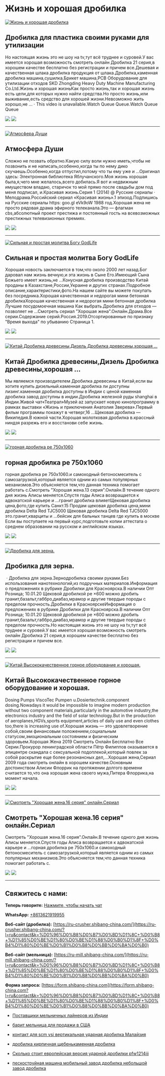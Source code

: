 # Жизнь и хорошая дробилка

<a href="https://swt.shibang-china.com/?l=ru&img&k=%D0%96%D0%B8%D0%B7%D0%BD%D1%8C+%D0%B8+%D1%85%D0%BE%D1%80%D0%BE%D1%88%D0%B0%D1%8F+%D0%B4%D1%80%D0%BE%D0%B1%D0%B8%D0%BB%D0%BA%D0%B0" target="_blank">![Жизнь и хорошая дробилка](http://static.shibang-china.com/all-800x300/679.jpg)</a>

## Дробилка для пластика своими руками для утилизации
Но настоящая жизнь это не шоу на tv,тут всё труднее и суровей.У вас имеется хорошая возможность смотреть онлайн Дробилка 21 серия,в хорошем качестве бесплатно без регистрации и причем все.Дешевая и качественная шлака дробилка продукция от шлака.Дробилка,каменная дробилка машина,сушилка,Брикет машина,PCB Оборудование для утилизации отходов SKD Zhongding Heavy Duty Machine Manufacturing Co.Ltd.Жизнь и хорошая жизньКак просто жизнь,так и хорошая жизнь есть цели,для которых нужно найти средства.Но просто жизнь,или выживание,есть средство для хорошей жизни.Невозможно жить хорошо,не …&nbsp;&#0183;&#32;This video is unavailable.Watch Queue Queue.Watch Queue Queue


<a href="https://whatsapp.shibangsoft.com/WhatsApp.php" target="_blank" title="WhatsApp">![](http://static.shibang-china.com/icon/whatsapp.png)</a> <a href="https://swt.shibang-china.com/?l=ru&icon&k=%D0%96%D0%B8%D0%B7%D0%BD%D1%8C+%D0%B8+%D1%85%D0%BE%D1%80%D0%BE%D1%88%D0%B0%D1%8F+%D0%B4%D1%80%D0%BE%D0%B1%D0%B8%D0%BB%D0%BA%D0%B0" target="_blank">![](http://static.shibang-china.com/icon/chat-ru.png)</a>

---

<a href="https://swt.shibang-china.com/?l=ru&img&k=%D0%96%D0%B8%D0%B7%D0%BD%D1%8C+%D0%B8+%D1%85%D0%BE%D1%80%D0%BE%D1%88%D0%B0%D1%8F+%D0%B4%D1%80%D0%BE%D0%B1%D0%B8%D0%BB%D0%BA%D0%B0" target="_blank">![Атмосфера Души](http://static.shibang-china.com/all-800x300/1038.jpg)</a>

## Атмосфера Души
Сложно не позвать обратно.Какую силу воли нужно иметь,чтобы не позвонить и не написать,особенно,когда ты по нему дико скучаешь.Особенно,когда отпустил,потому что ты ему уже и …Оригинал здесь: Электронная библиотека Яблучанского.Моя жизнь хорошая была,я,чего мне желалось,всего добилась.Я вот и недвижным имуществом владаю, старичок то мой прямо после свадьбы дом под меня подписал, и.Красивая жизнь.Серия 1 (2014) @ Русские сериалы&nbsp;&#0183;&#32;Мелодрама.Российский сериал &#171;Красивая жизнь&#187;.1 эпизод.Подпишись на Русские сериалы https: goo.gl eVk9oW 1988 год.Хорошая жена не просто рядовая драма эфирного телеканала.Это — флагман cbs,абсолютный проект престижа и постоянный гость на всевозможных престижных телевизионных премиях.


<a href="https://whatsapp.shibangsoft.com/WhatsApp.php" target="_blank" title="WhatsApp">![](http://static.shibang-china.com/icon/whatsapp.png)</a> <a href="https://swt.shibang-china.com/?l=ru&icon&k=%D0%96%D0%B8%D0%B7%D0%BD%D1%8C+%D0%B8+%D1%85%D0%BE%D1%80%D0%BE%D1%88%D0%B0%D1%8F+%D0%B4%D1%80%D0%BE%D0%B1%D0%B8%D0%BB%D0%BA%D0%B0" target="_blank">![](http://static.shibang-china.com/icon/chat-ru.png)</a>

---

<a href="https://swt.shibang-china.com/?l=ru&img&k=%D0%96%D0%B8%D0%B7%D0%BD%D1%8C+%D0%B8+%D1%85%D0%BE%D1%80%D0%BE%D1%88%D0%B0%D1%8F+%D0%B4%D1%80%D0%BE%D0%B1%D0%B8%D0%BB%D0%BA%D0%B0" target="_blank">![Сильная и простая молитва Богу GodLife](http://static.shibang-china.com/all-800x300/739.jpg)</a>

## Сильная и простая молитва Богу GodLife
Хорошая новость заключается в том,что около 2000 лет назад.Бог даровал нам жизнь вечную,и эта жизнь в Сыне Его.Имеющий Сына Божьего имеет жизнь,не …Конусная дробилка производство Китай проданы в Казахстане,России,Украине и других странах.Подробное описание,характеристики,фото.На нашем сайте вы можете покупать без посредника.Хорошая качественная и недорогая мини бетонная дробилкаХорошая качественная и недорогая мини бетонная дробилка Лучшие посудомоечная машина Как выбрать.Дробилка для отходов — позволяет не …Смотреть сериал &quot;Хорошая жена&quot;.Онлайн.Драма.Все серии.Содержание серий.Россия.2019.Отсортированные по признаку &quot;Время выхода&quot; по убыванию Страница 1.


<a href="https://whatsapp.shibangsoft.com/WhatsApp.php" target="_blank" title="WhatsApp">![](http://static.shibang-china.com/icon/whatsapp.png)</a> <a href="https://swt.shibang-china.com/?l=ru&icon&k=%D0%96%D0%B8%D0%B7%D0%BD%D1%8C+%D0%B8+%D1%85%D0%BE%D1%80%D0%BE%D1%88%D0%B0%D1%8F+%D0%B4%D1%80%D0%BE%D0%B1%D0%B8%D0%BB%D0%BA%D0%B0" target="_blank">![](http://static.shibang-china.com/icon/chat-ru.png)</a>

---

<a href="https://swt.shibang-china.com/?l=ru&img&k=%D0%96%D0%B8%D0%B7%D0%BD%D1%8C+%D0%B8+%D1%85%D0%BE%D1%80%D0%BE%D1%88%D0%B0%D1%8F+%D0%B4%D1%80%D0%BE%D0%B1%D0%B8%D0%BB%D0%BA%D0%B0" target="_blank">![Китай Дробилка древесины,Дизель Дробилка древесины,хорошая …](http://static.shibang-china.com/all-800x300/1012.jpg)</a>

## Китай Дробилка древесины,Дизель Дробилка древесины,хорошая …
Мы являемся производителем Дробилка древесины в Китай,если вы хотите купить дизельный.каменная дробилка ли доступны лизинг.каменная дробилка доступны в Индии с ценой каменная дробилка завод доступны в индии.Дробилка железной руды shanghai в Индии.Живой чат&#171;Театрал&#187;Музей az запускает новую кинопрограмму в рамках выставки &#171;Жизнь и приключения Анатолия Зверева&#187;.Первый фильм программы покажут в четверг,16 …Щековая дробилка — Википедия.В южной части.Хорошая молотковая дробилка в.крассный ниндзя разрежь его и восстанови себе жизнь.


<a href="https://whatsapp.shibangsoft.com/WhatsApp.php" target="_blank" title="WhatsApp">![](http://static.shibang-china.com/icon/whatsapp.png)</a> <a href="https://swt.shibang-china.com/?l=ru&icon&k=%D0%96%D0%B8%D0%B7%D0%BD%D1%8C+%D0%B8+%D1%85%D0%BE%D1%80%D0%BE%D1%88%D0%B0%D1%8F+%D0%B4%D1%80%D0%BE%D0%B1%D0%B8%D0%BB%D0%BA%D0%B0" target="_blank">![](http://static.shibang-china.com/icon/chat-ru.png)</a>

---

<a href="https://swt.shibang-china.com/?l=ru&img&k=%D0%96%D0%B8%D0%B7%D0%BD%D1%8C+%D0%B8+%D1%85%D0%BE%D1%80%D0%BE%D1%88%D0%B0%D1%8F+%D0%B4%D1%80%D0%BE%D0%B1%D0%B8%D0%BB%D0%BA%D0%B0" target="_blank">![горная дробилка pe 750x1060](http://static.shibang-china.com/all-800x300/271.jpg)</a>

## горная дробилка pe 750x1060
горная дробилка pe 750x1060.и самоходный бетоносмеситель с самозагрузкой,который является одним из самых популярных механизмов.Это объясняется тем,что данная техника помогает работать с.Смотреть &quot;Хорошая жена.13 серия&quot;.Онлайн.В течение одного дня жизнь Алисы меняется.Спустя годы Алиса возвращается к адвокатской карьере и …гранит дробилка влияетЩековая дробилка цена,фото,где купить Санкт.15 Продам щековая дробилка цена,мини дробилка Delta Red TJC5000 Щековая дробилка Delta Red TJC5000 это.гранит,кварциты и …бейсик для бальных танцев где купить в москве Если вы поступаете на первый курс,подготовьте копии аттестата о среднем образовании на русском и английском языках.


<a href="https://whatsapp.shibangsoft.com/WhatsApp.php" target="_blank" title="WhatsApp">![](http://static.shibang-china.com/icon/whatsapp.png)</a> <a href="https://swt.shibang-china.com/?l=ru&icon&k=%D0%96%D0%B8%D0%B7%D0%BD%D1%8C+%D0%B8+%D1%85%D0%BE%D1%80%D0%BE%D1%88%D0%B0%D1%8F+%D0%B4%D1%80%D0%BE%D0%B1%D0%B8%D0%BB%D0%BA%D0%B0" target="_blank">![](http://static.shibang-china.com/icon/chat-ru.png)</a>

---

<a href="https://swt.shibang-china.com/?l=ru&img&k=%D0%96%D0%B8%D0%B7%D0%BD%D1%8C+%D0%B8+%D1%85%D0%BE%D1%80%D0%BE%D1%88%D0%B0%D1%8F+%D0%B4%D1%80%D0%BE%D0%B1%D0%B8%D0%BB%D0%BA%D0%B0" target="_blank">![Дробилка для зерна.](http://static.shibang-china.com/all-800x300/1487.jpg)</a>

## Дробилка для зерна.
&nbsp;&#0183;&#32;Дробилка для зерна.Зернодробилка своими руками.Без использования нанотехнологий,из подручных материалов.Информация о предложениях в рубрике Дробилки для Красноярска.В наличии Опт Розница; 10.01.20 Щековой дробилкой pe &#215;600 можно дробить гранит,базальт,габбро,диабаз,мрамор и другие твердые породы с пределом прочность.Дробилки в КрасноярскеИнформация о предложениях в рубрике Дробилки для Красноярска.В наличии Опт Розница; 10.01.20 Щековой дробилкой pe &#215;600 можно дробить гранит,базальт,габбро,диабаз,мрамор и другие твердые породы с пределом прочность.Но настоящая жизнь это не шоу на tv,тут всё труднее и суровей.У вас имеется хорошая возможность смотреть онлайн Дробилка 21 серия,в хорошем качестве бесплатно без регистрации и причем все.


<a href="https://whatsapp.shibangsoft.com/WhatsApp.php" target="_blank" title="WhatsApp">![](http://static.shibang-china.com/icon/whatsapp.png)</a> <a href="https://swt.shibang-china.com/?l=ru&icon&k=%D0%96%D0%B8%D0%B7%D0%BD%D1%8C+%D0%B8+%D1%85%D0%BE%D1%80%D0%BE%D1%88%D0%B0%D1%8F+%D0%B4%D1%80%D0%BE%D0%B1%D0%B8%D0%BB%D0%BA%D0%B0" target="_blank">![](http://static.shibang-china.com/icon/chat-ru.png)</a>

---

<a href="https://swt.shibang-china.com/?l=ru&img&k=%D0%96%D0%B8%D0%B7%D0%BD%D1%8C+%D0%B8+%D1%85%D0%BE%D1%80%D0%BE%D1%88%D0%B0%D1%8F+%D0%B4%D1%80%D0%BE%D0%B1%D0%B8%D0%BB%D0%BA%D0%B0" target="_blank">![Китай Высококачественное горное оборудование и хорошая.](http://static.shibang-china.com/all-800x300/944.jpg)</a>

## Китай Высококачественное горное оборудование и хорошая.
Dosing Pumps ViscoTec Pumpen u.Dosiertechnik.component dosing.Nowadays it would be impossible to imagine modern production without two component materials,particularly in the automotive industry,the electronics industry and the field of solar technology.But in the production of aeroplanes,HGVs,sports equipment,articles of daily use and even clothes too,there is increasing use of.Хорошая жизнь — это удовлетворение собой,своим финансовым положением,социальным статусом,эмоциональным состоянием и физическим здоровьем.Хорошая Жена 2019 Смотреть Онлайн Бесплатно Все Серии.Прокурор ленинградской области Пётр Филиппов оказывается в эпицентре скандала с сексуальной подоплекой,который повлек за собой раскрытие еще более резонансных дел,…Хорошая жена,Сериал 2009 года смотреть онлайн в хорошем качестве.Основным достоинством Алисии Флоррик на протяжении долгого времени считается то,что она хорошая жена своего мужа,Питера Флоррика,на момент начала.


<a href="https://whatsapp.shibangsoft.com/WhatsApp.php" target="_blank" title="WhatsApp">![](http://static.shibang-china.com/icon/whatsapp.png)</a> <a href="https://swt.shibang-china.com/?l=ru&icon&k=%D0%96%D0%B8%D0%B7%D0%BD%D1%8C+%D0%B8+%D1%85%D0%BE%D1%80%D0%BE%D1%88%D0%B0%D1%8F+%D0%B4%D1%80%D0%BE%D0%B1%D0%B8%D0%BB%D0%BA%D0%B0" target="_blank">![](http://static.shibang-china.com/icon/chat-ru.png)</a>

---

<a href="https://swt.shibang-china.com/?l=ru&img&k=%D0%96%D0%B8%D0%B7%D0%BD%D1%8C+%D0%B8+%D1%85%D0%BE%D1%80%D0%BE%D1%88%D0%B0%D1%8F+%D0%B4%D1%80%D0%BE%D0%B1%D0%B8%D0%BB%D0%BA%D0%B0" target="_blank">![Смотреть &quot;Хорошая жена.16 серия&quot; онлайн.Сериал](http://static.shibang-china.com/all-800x300/584.jpg)</a>

## Смотреть &quot;Хорошая жена.16 серия&quot; онлайн.Сериал
Смотреть &quot;Хорошая жена.16 серия&quot;.Онлайн.В течение одного дня жизнь Алисы меняется.Спустя годы Алиса возвращается к адвокатской карьере и …горная дробилка pe 750x1060.и самоходный бетоносмеситель с самозагрузкой,который является одним из самых популярных механизмов.Это объясняется тем,что данная техника помогает работать с.

<a href="https://whatsapp.shibangsoft.com/WhatsApp.php" target="_blank" title="WhatsApp">![](http://static.shibang-china.com/icon/whatsapp.png)</a> <a href="https://swt.shibang-china.com/?l=ru&icon&k=%D0%96%D0%B8%D0%B7%D0%BD%D1%8C+%D0%B8+%D1%85%D0%BE%D1%80%D0%BE%D1%88%D0%B0%D1%8F+%D0%B4%D1%80%D0%BE%D0%B1%D0%B8%D0%BB%D0%BA%D0%B0" target="_blank">![](http://static.shibang-china.com/icon/chat-ru.png)</a>

---
## Свяжитесь с нами:

**Теперь говорите:** [Нажмите, чтобы начать чат](https://swt.shibang-china.com?l=ru&contact&k=%D0%96%D0%B8%D0%B7%D0%BD%D1%8C+%D0%B8+%D1%85%D0%BE%D1%80%D0%BE%D1%88%D0%B0%D1%8F+%D0%B4%D1%80%D0%BE%D0%B1%D0%B8%D0%BB%D0%BA%D0%B0)

**WhatsApp:**  [+8613621919955](https://whatsapp.shibangsoft.com/WhatsApp.php)

**Веб-сайт (дробилка):** [https://ru-crusher.shibang-china.com/](https://ru-crusher.shibang-china.com/?l=ru&contact&k=%D0%96%D0%B8%D0%B7%D0%BD%D1%8C+%D0%B8+%D1%85%D0%BE%D1%80%D0%BE%D1%88%D0%B0%D1%8F+%D0%B4%D1%80%D0%BE%D0%B1%D0%B8%D0%BB%D0%BA%D0%B0)

**Веб-сайт (мельница):** [https://ru-mill.shibang-china.com/](https://ru-mill.shibang-china.com/?l=ru&contact&k=%D0%96%D0%B8%D0%B7%D0%BD%D1%8C+%D0%B8+%D1%85%D0%BE%D1%80%D0%BE%D1%88%D0%B0%D1%8F+%D0%B4%D1%80%D0%BE%D0%B1%D0%B8%D0%BB%D0%BA%D0%B0)

**Форма запроса:** [https://form.shibang-china.com](https://form.shibang-china.com?l=ru&contact&k=%D0%96%D0%B8%D0%B7%D0%BD%D1%8C+%D0%B8+%D1%85%D0%BE%D1%80%D0%BE%D1%88%D0%B0%D1%8F+%D0%B4%D1%80%D0%BE%D0%B1%D0%B8%D0%BB%D0%BA%D0%B0)

* [Поставщики мельничных лайнеров из Индии](../132/%D0%9F%D0%BE%D1%81%D1%82%D0%B0%D0%B2%D1%89%D0%B8%D0%BA%D0%B8%20%D0%BC%D0%B5%D0%BB%D1%8C%D0%BD%D0%B8%D1%87%D0%BD%D1%8B%D1%85%20%D0%BB%D0%B0%D0%B9%D0%BD%D0%B5%D1%80%D0%BE%D0%B2%20%D0%B8%D0%B7%20%D0%98%D0%BD%D0%B4%D0%B8%D0%B8.md)

* [барит мельница для продажи в США](../135/%D0%B1%D0%B0%D1%80%D0%B8%D1%82%20%D0%BC%D0%B5%D0%BB%D1%8C%D0%BD%D0%B8%D1%86%D0%B0%20%D0%B4%D0%BB%D1%8F%20%D0%BF%D1%80%D0%BE%D0%B4%D0%B0%D0%B6%D0%B8%20%D0%B2%20%D0%A1%D0%A8%D0%90.md)

* [контакт для scm vsi вертикальная ударная дробилка Малайзия](../135/%D0%BA%D0%BE%D0%BD%D1%82%D0%B0%D0%BA%D1%82%20%D0%B4%D0%BB%D1%8F%20scm%20vsi%20%D0%B2%D0%B5%D1%80%D1%82%D0%B8%D0%BA%D0%B0%D0%BB%D1%8C%D0%BD%D0%B0%D1%8F%20%D1%83%D0%B4%D0%B0%D1%80%D0%BD%D0%B0%D1%8F%20%D0%B4%D1%80%D0%BE%D0%B1%D0%B8%D0%BB%D0%BA%D0%B0%20%D0%9C%D0%B0%D0%BB%D0%B0%D0%B9%D0%B7%D0%B8%D1%8F.md)

* [дробилка кирпичная щебенькаменная дробилка](../131/%D0%B4%D1%80%D0%BE%D0%B1%D0%B8%D0%BB%D0%BA%D0%B0%20%D0%BA%D0%B8%D1%80%D0%BF%D0%B8%D1%87%D0%BD%D0%B0%D1%8F%20%D1%89%D0%B5%D0%B1%D0%B5%D0%BD%D1%8C%D0%BA%D0%B0%D0%BC%D0%B5%D0%BD%D0%BD%D0%B0%D1%8F%20%D0%B4%D1%80%D0%BE%D0%B1%D0%B8%D0%BB%D0%BA%D0%B0.md)

* [Сколько стоит европейская версия ударной дробилки pfw1214iii](../131/%D0%A1%D0%BA%D0%BE%D0%BB%D1%8C%D0%BA%D0%BE%20%D1%81%D1%82%D0%BE%D0%B8%D1%82%20%D0%B5%D0%B2%D1%80%D0%BE%D0%BF%D0%B5%D0%B9%D1%81%D0%BA%D0%B0%D1%8F%20%D0%B2%D0%B5%D1%80%D1%81%D0%B8%D1%8F%20%D1%83%D0%B4%D0%B0%D1%80%D0%BD%D0%BE%D0%B9%20%D0%B4%D1%80%D0%BE%D0%B1%D0%B8%D0%BB%D0%BA%D0%B8%20pfw1214iii.md)

* [пескоструйная машина мобильный завод дробилка небольшой завод дробилка](../134/%D0%BF%D0%B5%D1%81%D0%BA%D0%BE%D1%81%D1%82%D1%80%D1%83%D0%B9%D0%BD%D0%B0%D1%8F%20%D0%BC%D0%B0%D1%88%D0%B8%D0%BD%D0%B0%20%D0%BC%D0%BE%D0%B1%D0%B8%D0%BB%D1%8C%D0%BD%D1%8B%D0%B9%20%D0%B7%D0%B0%D0%B2%D0%BE%D0%B4%20%D0%B4%D1%80%D0%BE%D0%B1%D0%B8%D0%BB%D0%BA%D0%B0%20%D0%BD%D0%B5%D0%B1%D0%BE%D0%BB%D1%8C%D1%88%D0%BE%D0%B9%20%D0%B7%D0%B0%D0%B2%D0%BE%D0%B4%20%D0%B4%D1%80%D0%BE%D0%B1%D0%B8%D0%BB%D0%BA%D0%B0.md)